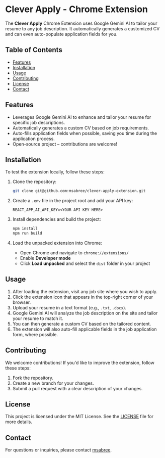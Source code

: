 # Clever Apply - Chrome Extension

The **Clever Apply** Chrome Extension uses Google Gemini AI to tailor your resume to any job description. It automatically generates a customized CV and can even auto-populate application fields for you.

## Table of Contents

- [Features](#features)
- [Installation](#installation)
- [Usage](#usage)
- [Contributing](#contributing)
- [License](#license)
- [Contact](#contact)

## Features

- Leverages Google Gemini AI to enhance and tailor your resume for specific job descriptions.
- Automatically generates a custom CV based on job requirements.
- Auto-fills application fields when possible, saving you time during the application process.
- Open-source project – contributions are welcome!

## Installation

To test the extension locally, follow these steps:

1. Clone the repository:
   ```bash
   git clone git@github.com:msabree/clever-apply-extension.git
   ```

2. Create a `.env` file in the project root and add your API key:
   ```
   REACT_APP_AI_API_KEY=<YOUR API KEY HERE>
   ```

3. Install dependencies and build the project:
   ```bash
   npm install
   npm run build
   ```

4. Load the unpacked extension into Chrome:
   - Open Chrome and navigate to `chrome://extensions/`
   - Enable **Developer mode**
   - Click **Load unpacked** and select the `dist` folder in your project

## Usage

1. After loading the extension, visit any job site where you wish to apply.
2. Click the extension icon that appears in the top-right corner of your browser.
3. Upload your resume in a text format (e.g., `.txt`, `.docx`).
4. Google Gemini AI will analyze the job description on the site and tailor your resume to match it.
5. You can then generate a custom CV based on the tailored content.
6. The extension will also auto-fill applicable fields in the job application form, where possible.

## Contributing

We welcome contributions! If you'd like to improve the extension, follow these steps:
1. Fork the repository.
2. Create a new branch for your changes.
3. Submit a pull request with a clear description of your changes.

## License

This project is licensed under the MIT License. See the [LICENSE](LICENSE) file for more details.

## Contact

For questions or inquiries, please contact [msabree](mailto:makeen.sabree@gmail.com).